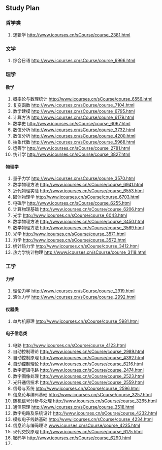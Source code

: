 ## Study Plan
### 哲学类
1. 逻辑学 http://www.icourses.cn/sCourse/course_2381.html
### 文学
1. 综合日语 http://www.icourses.cn/sCourse/course_6966.html
### 理学
#### 数学
1. 概率论与数理统计 http://www.icourses.cn/sCourse/course_6556.html
2. 复变函数 http://www.icourses.cn/sCourse/course_7104.html
3. 数学建模 http://www.icourses.cn/sCourse/course_6795.html
4. 计算方法 http://www.icourses.cn/sCourse/course_6179.html
5. 数学史 http://www.icourses.cn/sCourse/course_6067.html
6. 数值分析 http://www.icourses.cn/sCourse/course_3732.html
7. 数值分析 http://www.icourses.cn/sCourse/course_4200.html
8. 抽象代数 http://www.icourses.cn/sCourse/course_5968.html
9. 运筹学 http://www.icourses.cn/sCourse/course_2781.html
10. 统计学 http://www.icourses.cn/sCourse/course_3827.html
#### 物理学
1. 量子力学 http://www.icourses.cn/sCourse/course_3570.html
2. 数学物理方法 http://www.icourses.cn/sCourse/course_6941.html
3. 近代物理实验 http://www.icourses.cn/sCourse/course_6553.html
4. 固体物理学 http://www.icourses.cn/sCourse/course_6703.html
5. 电磁学 http://www.icourses.cn/sCourse/course_6255.html
6. 计算物理基础 http://www.icourses.cn/sCourse/course_6206.html
7. 光学 http://www.icourses.cn/sCourse/course_6043.html
8. 数学物理方法 http://www.icourses.cn/sCourse/course_3450.html
9. 数学物理方法 http://www.icourses.cn/sCourse/course_3569.html
10. 光学 http://www.icourses.cn/sCourse/course_3571.html
11. 力学 http://www.icourses.cn/sCourse/course_3572.html
12. 统计热力学 http://www.icourses.cn/sCourse/course_3412.html
13. 热力学统计物理 http://www.icourses.cn/sCourse/course_3118.html
### 工学
#### 力学
1. 理论力学 http://www.icourses.cn/sCourse/course_2919.html
2. 液体力学 http://www.icourses.cn/sCourse/course_2992.html
#### 仪器类
1. 单片机原理 http://www.icourses.cn/sCourse/course_5981.html
#### 电子信息类
1. 电路 http://www.icourses.cn/sCourse/course_4123.html
2. 自动控制理论 http://www.icourses.cn/sCourse/course_2989.html
3. 自动控制原理 http://www.icourses.cn/sCourse/course_4392.html
4. 自动控制理论 http://www.icourses.cn/sCourse/course_6216.html
5. 数字逻辑电路 http://www.icourses.cn/sCourse/course_2474.html
6. 数字图像处理 http://www.icourses.cn/sCourse/course_2523.html
7. 光纤通信技术 http://www.icourses.cn/sCourse/course_2559.html
8. 信号与系统 http://www.icourses.cn/sCourse/course_2596.html
9. 信息论与编码基础 http://www.icourses.cn/sCourse/course_3257.html
10. 随机信号分析与处理 http://www.icourses.cn/sCourse/course_3265.html
11. 通信原理 http://www.icourses.cn/sCourse/course_3518.html
12. 数字电路及系统设计 http://www.icourses.cn/sCourse/course_4232.html
13. 模拟电子线路基础 http://www.icourses.cn/sCourse/course_4234.html 
14. 信息论与编码理论 www.icourses.cn/sCourse/course_4235.html
15. 现代交换原理 http://www.icourses.cn/sCourse/course_6175.html
16. 密码学 http://www.icourses.cn/sCourse/course_6290.html
17. 




























